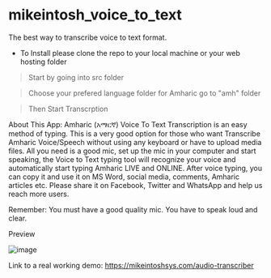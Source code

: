 # mikeintosh_voice_to_text
The best way to transcribe voice to text format.


* To Install please clone the repo to your local machine or your web hosting folder

> Start by going into src folder

> Choose your prefered language folder for Amharic go to "amh" folder

> Then Start Transcrption

About This App:
Amharic (አማርኛ) Voice To Text Transcription is an easy method of typing. This is a very good option for those who want Transcribe Amharic Voice/Speech without using any keyboard or have to upload media files. All you need is a good mic, set up the mic in your computer and start speaking, the Voice to Text typing tool will recognize your voice and automatically start typing Amharic LIVE and ONLINE. After voice typing, you can copy it and use it on MS Word, social media, comments, Amharic articles etc. Please share it on Facebook, Twitter and WhatsApp and help us reach more users.

Remember:
You must have a good quality mic.
You have to speak loud and clear.

Preview

![image](https://user-images.githubusercontent.com/37907891/211163422-1b25f8cf-8bd5-460a-810c-43da3492ba5a.png)

Link to a real working demo:
https://mikeintoshsys.com/audio-transcriber

